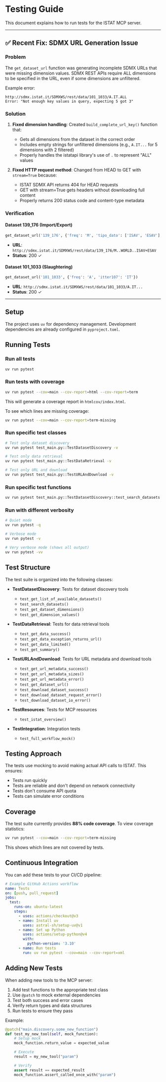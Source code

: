 # Testing Guide

This document explains how to run tests for the ISTAT MCP server.

---

## ✅ Recent Fix: SDMX URL Generation Issue

### Problem
The `get_dataset_url` function was generating incomplete SDMX URLs that were missing dimension values. SDMX REST APIs require ALL dimensions to be specified in the URL, even if some dimensions are unfiltered.

Example error:
```
http://sdmx.istat.it/SDMXWS/rest/data/101_1033/A.IT.ALL
Error: "Not enough key values in query, expecting 5 got 3"
```

### Solution
1. **Fixed dimension handling**: Created `build_complete_url_key()` function that:
   - Gets all dimensions from the dataset in the correct order
   - Includes empty strings for unfiltered dimensions (e.g., `A.IT...` for 5 dimensions with 2 filtered)
   - Properly handles the istatapi library's use of `.` to represent "ALL" values

2. **Fixed HTTP request method**: Changed from HEAD to GET with `stream=True` because:
   - ISTAT SDMX API returns 404 for HEAD requests
   - GET with stream=True gets headers without downloading full content
   - Properly returns 200 status code and content-type metadata

### Verification

#### Dataset 139_176 (Import/Export)
```python
get_dataset_url('139_176', {'freq': 'M', 'tipo_dato': ['ISAV', 'ESAV'], 'paese_partner': 'WORLD'})
```
- **URL**: `http://sdmx.istat.it/SDMXWS/rest/data/139_176/M..WORLD..ISAV+ESAV`
- **Status**: 200 ✓

#### Dataset 101_1033 (Slaughtering)
```python
get_dataset_url('101_1033', {'freq': 'A', 'itter107': 'IT'})
```
- **URL**: `http://sdmx.istat.it/SDMXWS/rest/data/101_1033/A.IT...`
- **Status**: 200 ✓

---

## Setup

The project uses `uv` for dependency management. Development dependencies are already configured in `pyproject.toml`.

## Running Tests

### Run all tests

```bash
uv run pytest
```

### Run tests with coverage

```bash
uv run pytest --cov=main --cov-report=html --cov-report=term
```

This will generate a coverage report in `htmlcov/index.html`.

To see which lines are missing coverage:

```bash
uv run pytest --cov=main --cov-report=term-missing
```

### Run specific test classes

```bash
# Test only dataset discovery
uv run pytest test_main.py::TestDatasetDiscovery -v

# Test only data retrieval
uv run pytest test_main.py::TestDataRetrieval -v

# Test only URL and download
uv run pytest test_main.py::TestURLAndDownload -v
```

### Run specific test functions

```bash
uv run pytest test_main.py::TestDatasetDiscovery::test_search_datasets -v
```

### Run with different verbosity

```bash
# Quiet mode
uv run pytest -q

# Verbose mode
uv run pytest -v

# Very verbose mode (shows all output)
uv run pytest -vv
```

## Test Structure

The test suite is organized into the following classes:

- **TestDatasetDiscovery**: Tests for dataset discovery tools
  - `test_get_list_of_available_datasets()`
  - `test_search_datasets()`
  - `test_get_dataset_dimensions()`
  - `test_get_dimension_values()`

- **TestDataRetrieval**: Tests for data retrieval tools
  - `test_get_data_success()`
  - `test_get_data_exception_returns_url()`
  - `test_get_data_limited()`
  - `test_get_summary()`

- **TestURLAndDownload**: Tests for URL metadata and download tools
  - `test_get_url_metadata_success()`
  - `test_get_url_metadata_sizes()`
  - `test_get_url_metadata_error()`
  - `test_get_dataset_url()`
  - `test_download_dataset_success()`
  - `test_download_dataset_request_error()`
  - `test_download_dataset_io_error()`

- **TestResources**: Tests for MCP resources
  - `test_istat_overview()`

- **TestIntegration**: Integration tests
  - `test_full_workflow_mock()`

## Testing Approach

The tests use mocking to avoid making actual API calls to ISTAT. This ensures:
- Tests run quickly
- Tests are reliable and don't depend on network connectivity
- Tests don't consume API quota
- Tests can simulate error conditions

## Coverage

The test suite currently provides **88% code coverage**. To view coverage statistics:

```bash
uv run pytest --cov=main --cov-report=term-missing
```

This shows which lines are not covered by tests.

## Continuous Integration

You can add these tests to your CI/CD pipeline:

```yaml
# Example GitHub Actions workflow
name: Tests
on: [push, pull_request]
jobs:
  test:
    runs-on: ubuntu-latest
    steps:
      - uses: actions/checkout@v3
      - name: Install uv
        uses: astral-sh/setup-uv@v1
      - name: Set up Python
        uses: actions/setup-python@v4
        with:
          python-version: '3.10'
      - name: Run tests
        run: uv run pytest --cov=main --cov-report=xml
```

## Adding New Tests

When adding new tools to the MCP server:

1. Add test functions to the appropriate test class
2. Use `@patch` to mock external dependencies
3. Test both success and error cases
4. Verify return types and data structures
5. Run tests to ensure they pass

Example:

```python
@patch("main.discovery.some_new_function")
def test_my_new_tool(self, mock_function):
    # Setup mock
    mock_function.return_value = expected_value

    # Execute
    result = my_new_tool("param")

    # Verify
    assert result == expected_result
    mock_function.assert_called_once_with("param")
```
